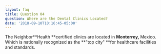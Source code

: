 ```yaml
---
layout: faq
title: Question 04
question: Where are the Dental Clinics Located?
date: '2018-09-10T10:16:45-05:00'
---
```

The Neighbor**Health **certified clinics are located in **Monterrey,** Mexico. Which is nationally recognized as the **"top city" **for healthcare facilities and standards.
